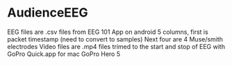 # AudienceEEG
EEG files are .csv files from EEG 101 App on android 
5 columns, first is packet timestamp (need to convert to samples)
Next four are 4 Muse/smith electrodes
Video files are .mp4 files trimed to the start and stop of EEG with GoPro Quick.app for mac
GoPro Hero 5
